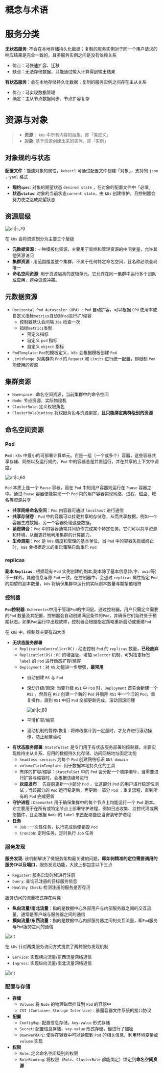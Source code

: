 # 概念与术语

# 服务分类

**无状态服务**: 不会在本地存储持久化数据；复制的服务实例对于同一个用户请求的响应结果是完全一致的，且多服务实例之间是没有依赖关系
- 优点：可快速扩容、迁移
- 缺点：无法存储数据，只能通过输入计算得到输出结果

**有状态服务**：会在本地存储持久化数据；复制的服务实例之间存在主从关系
- 优点：可实现数据管理
- 确定：主从节点数据同步、节点扩容复杂


# 资源与对象

> - **资源**： `k8s` 中所有内容的抽象，即「类定义」
> - **对象**: 基于资源创建出来的实体，即「实例」

## 对象规约与状态

**配置文件**：描述对象的属性，`kubectl` 可通过配置文件创建「对象」，支持的 `json` ，`yaml` 格式

- **规约`spec`**: 对象的期望状态 `desired state` ，在对象的配置文件中「必填」
- **状态`status`**: 对象的当前状态`current state`，由 `k8s` 创建维护，且控制器会努力使之达成期望状态

## 资源层级

![alt|c,70](../../image/k8s/resource_type.png)

在 `k8s` 会将资源划分为主要三个层级
- **元数据资源** : 一种模板化资源，主要用于监控和管理资源的中间变量，允许其他资源访问
- **集群资源** : 用范围覆盖整个集群，不属于任何特定命名空间，且名称必须全局唯一
- **命名空间资源**: 用于资源隔离的逻辑单元，它允许在同一集群中运行多个团队或应用，避免资源冲突。

## 元数据资源

- `Horizontal Pod Autoscaler（HPA）` : `Pod` 自动扩容，可以根据 `CPU` 使用率或自定义指标`metrics`自动对`Pod`进行扩/缩容
  - 控制器默认会间隔 `30s` 检查一次
  - 指标`metrics`类型
    - 预定义指标
    - 自定义 `pod` 指标
    - 自定义 `object` 指标
- `PodTemplate`: `Pod`的模板定义，`k8s` 会根据模板创建 `Pod`
- `LimitRange`: 对集群内 `Pod` 的 `Request` 和 `Limits` 进行统一配置，即限制 `Pod` 能使用的资源

## 集群资源

- `Namespace` : 命名空间资源，当前集群中的命令空间
- `Node`: 节点资源，实际物理机
- `ClusterRole`: 定义权限角色
- `ClusterRoleBinding`: 将权限角色与资源绑定，**且只能绑定集群级别的资源**

## 命名空间资源

### Pod

**`Pod`** : `k8s` 中最小的可部署计算单元。它是一组（一个或多个）容器，这些容器共享存储、网络以及运行规约。`Pod` 中的容器总是并置运行，并在共享的上下文中调度。

![alt|c,60](../../image/k8s/pod_schema.png)

`Pod` 本质上是一个 `Pause` 容器，而在 `Pod` 中的用户容器则运行在 `Pause` 容器之中。通过 `Pause` 容器便能实现一个 `Pod` 内的用户容器实现网络、进程、磁盘、域名等资源共享
- **共享网络命名空间**：`Pod` 内容器可通过 `localhost` 进行通信
- **共享存储卷**：`Pod` 中的容器可以挂载共享的存储卷，从而共享数据，例如一个容器生成数据，另一个容器处理这些数据。
- **紧密耦合**：`Pod` 中的容器通常共同协作完成某个特定任务。它们可以共享资源和环境，从而更好地利用集群的计算能力。
- **生命周期**：`Pod` 是 `k8s` 调度和管理的基本单位，当 `Pod` 中的容器失败或终止时，`k8s` 会根据定义的重启策略自动重启 `Pod`

### replicas

**副本 `Replicas`** : 根据现有 `Pod` 实例创建的副本,副本除了基本信息(名字、`uuid`等)不一样外，其他信息与原 `Pod` 一致。在控制器中，会通过 `replicas` 属性指定 `Pod` 的期望的副本数量，`k8s` 将确保集群中运行的实际副本数量与期望值相符


### 控制器

**`Pod`控制器**: `Kubernetes`中用于管理`Pod`的中间层。通过控制器，用户只需定义需要的`Pod` 数量及其配置，控制器会自动创建满足条件的`Pod`，并确保它们始终处于预期状态。如果`Pod`运行中出现故障，控制器会根据指定策略重新启动或重建`Pod`

在 `k8s` 中，控制器主要有四大类
- **无状态服务部署**
  - `ReplicationController(RC)` : 动态控制 `Pod` 的 `replicas` 数量，**已经废弃**
  - `ReplicatSet(RS)` : `RC` 的增强版，增加 `selector` 机制，可对指定标签 `label` 的 `Pod` 进行动态扩容/缩容
  - `Deployment` : 对 `RS` 功能进一步增强，**最常用**
    - 自动创建 `RS` 与 `Pod`
    - 滚动升级/回滚: 当要升级 `RS1` 中 `Pod` 时，`Deployment` 首先会新建一个 `RS2` ，然后在 `RS2` 创建一个新的 `Pod` 并删除 `RS1` 中一个旧的 `Pod`，重复操作，直到 `RS1` 中旧 `Pod` 全部更新完成。滚动回滚同理

      ![alt|c,80](../../image/k8s/scroll_update.png)

    - 平滑扩容/缩容
    - 滚动机制的暂停/恢复 : 将修改累计到一定量时，才允许进行滚动操作，防止频繁滚动
- **有状态服务部署**: `StatefulSet` 是专门用于有状态服务部署的控制器，主要实现维持主从关系、应用的数据持久化存储、访问网络地址固定功能
  - `headless service`: 为每个 `Pod` 创建网络标识 `DNS domain`
  - `volumeClaimTemplate`: 用于数据本地持久化的工具
  - 有序的扩容/缩容：`StatefulSet` 中的 `Pod` 会分配一个顺序编号，当需要进行扩容与缩容时，会根据该编号进行
  - **灰度发布**： 先提前更新一小部分 `Pod` ，让这部分 `Pod` 的用户进行稳定性测试；当该部分的 `Pod` 运行稳定后，再更新一部分 `Pod` ；重复流程，直到所有的 `Pod` 完成更新
- **守护进程** : `DaemonSet` 用于确保集群中的每个节点上均能运行一个 `Pod` 副本。它主要用于在所有或特定节点上部署守护进程，例如日志收集、监控代理或网络插件，且会根据 `Node` 的 `label` 来匹配哪些应当安装守护进程
- **任务**
  - `Job` : 一次性任务，执行完成后便销毁 `Pod`
  - `CronJob`: 定时任务，定时执行 `Job` 任务

### 服务发现

**服务发现**: 该机制解决了微服务架构最关键的问题，**即如何精准的定位需要调用的服务`IP`以及端口**，服务发现功能，大致上都包含以下三点
- `Register`: 服务启动时候进行注册
- `Query`: 查询已注册的目标服务信息
- `Healthy Check`: 检测注册的服务是否存活

服务访问的流量模式存在两类
- **纵向流量/南北流量**：指的是数据中心外部用户与内部服务器之间的交互流量，通常是客户端与服务器之间的通信
- **横向流量/东西流量**：指的是数据中心内部服务器之间的交互流量，即`Pod`服务与`Pod`服务之间的通信

![alt](../../image/k8s/service_find.png)

在 `k8s` 针对两类服务访问方式提供了两种服务发现机制
- `Service`: 实现横向流量/东西流量网络通信
- `Ingress`: 实现纵向流量/南北流量网络通信


![alt](../../image/k8s/ingress_service.png)

### 配置与存储

- **存储**
  - `Volume`: 将 `Node` 的物理磁盘挂载到 `Pod` 的容器中 
  - `CSI (Container Storage Interface)` : 暴露容器文件系统的接口协议
- **配置**
  - `ConfigMap`: 配置信息存储，`key-value` 形式存储
  - `Secret`: 配置信息存储，`key-value` 形式存储，但进行了加密
  - `DownwardAPI`: 使得在容器中可以读取到 `Pod` 的相关信息，利用环境变量或`volume` 实现
- **权限**
  - `Role`: 定义命名空间级别的权限
  - `RoleBinding`: 将权限（`Role`、`ClusterRole` 都能绑定）绑定到**命名空间资源**